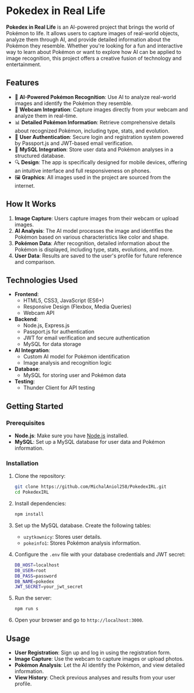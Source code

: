 
# Pokedex in Real Life

**Pokedex in Real Life** is an AI-powered project that brings the world of Pokémon to life. It allows users to capture images of real-world objects, analyze them through AI, and provide detailed information about the Pokémon they resemble. Whether you're looking for a fun and interactive way to learn about Pokémon or want to explore how AI can be applied to image recognition, this project offers a creative fusion of technology and entertainment.

## Features

- 🧠 **AI-Powered Pokémon Recognition**: Use AI to analyze real-world images and identify the Pokémon they resemble.
- 📸 **Webcam Integration**: Capture images directly from your webcam and analyze them in real-time.
- 📊 **Detailed Pokémon Information**: Retrieve comprehensive details about recognized Pokémon, including type, stats, and evolution.
- 🔐 **User Authentication**: Secure login and registration system powered by Passport.js and JWT-based email verification.
- 💾 **MySQL Integration**: Store user data and Pokémon analyses in a structured database.
- 🔍 **Design**: The app is specifically designed for mobile devices, offering an intuitive interface and full responsiveness on phones.
- 🖼️ **Graphics**: All images used in the project are sourced from the internet.
  
## How It Works

1. **Image Capture**: Users capture images from their webcam or upload images.
2. **AI Analysis**: The AI model processes the image and identifies the Pokémon based on various characteristics like color and shape.
3. **Pokémon Data**: After recognition, detailed information about the Pokémon is displayed, including type, stats, evolutions, and more.
4. **User Data**: Results are saved to the user's profile for future reference and comparison.

## Technologies Used

- **Frontend**:
  - HTML5, CSS3, JavaScript (ES6+)
  - Responsive Design (Flexbox, Media Queries)
  - Webcam API
- **Backend**:
  - Node.js, Express.js
  - Passport.js for authentication
  - JWT for email verification and secure authentication
  - MySQL for data storage
- **AI Integration**:
  - Custom AI model for Pokémon identification
  - Image analysis and recognition logic
- **Database**:
  - MySQL for storing user and Pokémon data
- **Testing**:
  - Thunder Client for API testing

## Getting Started

### Prerequisites

- **Node.js**: Make sure you have [Node.js](https://nodejs.org/) installed.
- **MySQL**: Set up a MySQL database for user data and Pokémon information.

### Installation

1. Clone the repository:
   ```bash
   git clone https://github.com/MichalAniol258/PokedexIRL.git
   cd PokedexIRL
   ```

2. Install dependencies:
   ```bash
   npm install
   ```

3. Set up the MySQL database. Create the following tables:
   - `uzytkownicy`: Stores user details.
   - `pokeinfo1`: Stores Pokémon analysis information.

4. Configure the `.env` file with your database credentials and JWT secret:
   ```bash
   DB_HOST=localhost
   DB_USER=root
   DB_PASS=password
   DB_NAME=pokedex
   JWT_SECRET=your_jwt_secret
   ```

5. Run the server:
   ```bash
   npm run s
   ```

6. Open your browser and go to `http://localhost:3000`.


## Usage

- **User Registration**: Sign up and log in using the registration form.
- **Image Capture**: Use the webcam to capture images or upload photos.
- **Pokémon Analysis**: Let the AI identify the Pokémon, and view detailed information.
- **View History**: Check previous analyses and results from your user profile.
